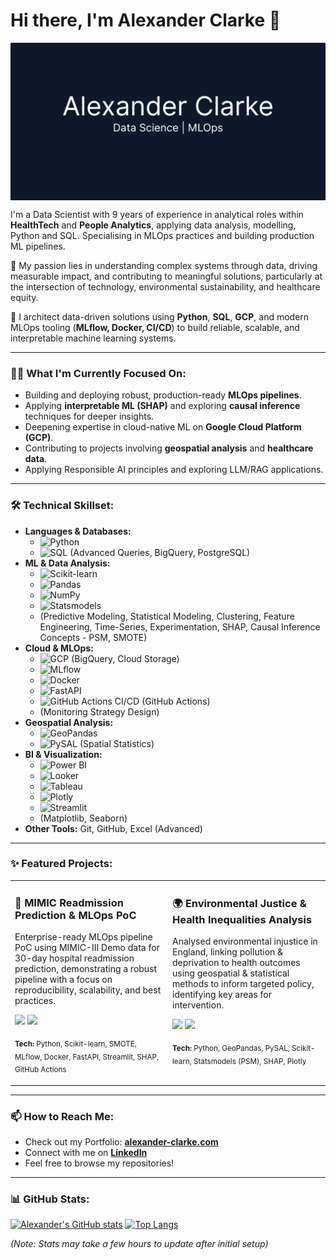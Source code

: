 # Hi there, I'm Alexander Clarke 👋

<picture>
  <source media="(prefers-color-scheme: dark)" srcset="./Alexander Clarke.png">
  <source media="(prefers-color-scheme: light)" srcset="./Alexander Clarke.png">
  <img align="center" src="./Alexander Clarke.png" />
</picture>

I'm a Data Scientist with 9 years of experience in analytical roles within **HealthTech** and **People Analytics**, applying data analysis, modelling, Python and SQL. Specialising in MLOps practices and building production ML pipelines.

🌱 My passion lies in understanding complex systems through data, driving measurable impact, and contributing to meaningful solutions, particularly at the intersection of technology, environmental sustainability, and healthcare equity.

🚀 I architect data-driven solutions using **Python**, **SQL**, **GCP**, and modern MLOps tooling (**MLflow, Docker, CI/CD**) to build reliable, scalable, and interpretable machine learning systems.

---

### 👨‍💻 What I'm Currently Focused On:

*   Building and deploying robust, production-ready **MLOps pipelines**.
*   Applying **interpretable ML (SHAP)** and exploring **causal inference** techniques for deeper insights.
*   Deepening expertise in cloud-native ML on **Google Cloud Platform (GCP)**.
*   Contributing to projects involving **geospatial analysis** and **healthcare data**.
*   Applying Responsible AI principles and exploring LLM/RAG applications.

---

### 🛠️ Technical Skillset:

*   **Languages & Databases:**
    *   ![Python](https://img.shields.io/badge/Python-3776AB?style=flat-square&logo=python&logoColor=white)
    *   ![SQL](https://img.shields.io/badge/SQL-025E8C?style=flat-square&logo=postgresql&logoColor=white) (Advanced Queries, BigQuery, PostgreSQL)
*   **ML & Data Analysis:**
    *   ![Scikit-learn](https://img.shields.io/badge/scikit_learn-F7931E?style=flat-square&logo=scikit-learn&logoColor=white)
    *   ![Pandas](https://img.shields.io/badge/Pandas-150458?style=flat-square&logo=pandas&logoColor=white)
    *   ![NumPy](https://img.shields.io/badge/NumPy-013243?style=flat-square&logo=numpy&logoColor=white)
    *   ![Statsmodels](https://img.shields.io/badge/Statsmodels-D3D3D3?style=flat-square)
    *   (Predictive Modeling, Statistical Modeling, Clustering, Feature Engineering, Time-Series, Experimentation, SHAP, Causal Inference Concepts - PSM, SMOTE)
*   **Cloud & MLOps:**
    *   ![GCP](https://img.shields.io/badge/Google_Cloud-4285F4?style=flat-square&logo=google-cloud&logoColor=white) (BigQuery, Cloud Storage)
    *   ![MLflow](https://img.shields.io/badge/MLflow-019FEA?style=flat-square&logo=mlflow&logoColor=white)
    *   ![Docker](https://img.shields.io/badge/Docker-2496ED?style=flat-square&logo=docker&logoColor=white)
    *   ![FastAPI](https://img.shields.io/badge/FastAPI-009688?style=flat-square&logo=fastapi&logoColor=white)
    *   ![GitHub Actions](https://img.shields.io/badge/GitHub_Actions-2088FF?style=flat-square&logo=github-actions&logoColor=white) CI/CD (GitHub Actions)
    *   (Monitoring Strategy Design)
*   **Geospatial Analysis:**
    *   ![GeoPandas](https://img.shields.io/badge/GeoPandas-146842?style=flat-square)
    *   ![PySAL](https://img.shields.io/badge/PySAL-D3D3D3?style=flat-square) (Spatial Statistics)
*   **BI & Visualization:**
    *   ![Power BI](https://img.shields.io/badge/Power_BI-F2C811?style=flat-square&logo=power-bi&logoColor=black)
    *   ![Looker](https://img.shields.io/badge/Looker-4285F4?style=flat-square&logo=looker&logoColor=white)
    *   ![Tableau](https://img.shields.io/badge/Tableau-E97627?style=flat-square&logo=tableau&logoColor=white)
    *   ![Plotly](https://img.shields.io/badge/Plotly-3F4F75?style=flat-square&logo=plotly&logoColor=white)
    *   ![Streamlit](https://img.shields.io/badge/Streamlit-FF4B4B?style=flat-square&logo=streamlit&logoColor=white)
    *   (Matplotlib, Seaborn)
*   **Other Tools:** Git, GitHub, Excel (Advanced)

---

### ✨ Featured Projects:

<table>
<tr>
<td width="50%" valign="top">
  <h3>🏥 MIMIC Readmission Prediction & MLOps PoC</h3>
  <p>Enterprise-ready MLOps pipeline PoC using MIMIC-III Demo data for 30-day hospital readmission prediction, demonstrating a robust pipeline with a focus on reproducibility, scalability, and best practices.</p>
  <p>
    <a href="https://github.com/ACl365/MIMIC_demo" target="_blank"><img src="https://img.shields.io/badge/GitHub-Repo-blue?style=flat-square&logo=github"></a>
    <a href="https://alexander-clarke.com/MIMIC-demo/" target="_blank"><img src="https://img.shields.io/badge/Live-Demo-brightgreen?style=flat-square"></a>
  </p>
  <p><sub><strong>Tech:</strong> Python, Scikit-learn, SMOTE, MLflow, Docker, FastAPI, Streamlit, SHAP, GitHub Actions</sub></p>
</td>
<td width="50%" valign="top">
  <h3>🌍 Environmental Justice & Health Inequalities Analysis</h3>
  <p>Analysed environmental injustice in England, linking pollution & deprivation to health outcomes using geospatial & statistical methods to inform targeted policy, identifying key areas for intervention.</p>
  <p>
    <a href="https://github.com/ACl365/england-environmental-justice-analysis" target="_blank"><img src="https://img.shields.io/badge/GitHub-Repo-blue?style=flat-square&logo=github"></a>
    <a href="https://alexander-clarke.com/england-environmental-justice-analysis/" target="_blank"><img src="https://img.shields.io/badge/Project-Showcase-brightgreen?style=flat-square"></a>
  </p>
  <p><sub><strong>Tech:</strong> Python, GeoPandas, PySAL, Scikit-learn, Statsmodels (PSM), SHAP, Plotly</sub></p>
</td>
</tr>
</table>

---

### 📫 How to Reach Me:

*   Check out my Portfolio: **[alexander-clarke.com](https://alexander-clarke.com/)**
*   Connect with me on **[LinkedIn](https://www.linkedin.com/in/alexander-clarke-data/)**
*   Feel free to browse my repositories!

---

### 📊 GitHub Stats:

<!-- Replace 'YourUsername' with 'ACl365'. You can customise themes! https://github.com/anuraghazra/github-readme-stats -->
[![Alexander's GitHub stats](https://github-readme-stats.vercel.app/api?username=ACl365&show_icons=true&theme=radical)](https://github.com/anuraghazra/github-readme-stats)
[![Top Langs](https://github-readme-stats.vercel.app/api/top-langs/?username=ACl365&layout=compact&theme=radical)](https://github.com/anuraghazra/github-readme-stats)

*(Note: Stats may take a few hours to update after initial setup)*